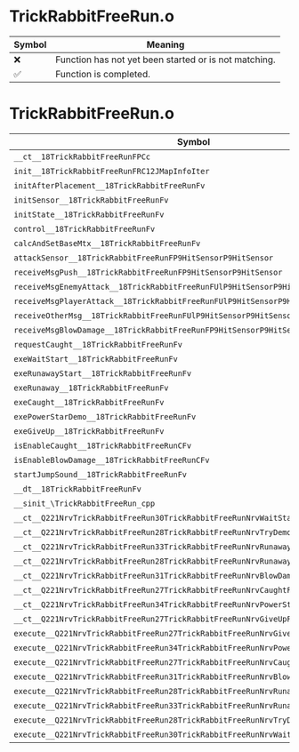 # TrickRabbitFreeRun.o
| Symbol | Meaning 
| ------------- | ------------- 
| :x: | Function has not yet been started or is not matching. 
| :white_check_mark: | Function is completed. 


# TrickRabbitFreeRun.o
| Symbol | Decompiled? |
| ------------- | ------------- |
| `__ct__18TrickRabbitFreeRunFPCc` | :x: |
| `init__18TrickRabbitFreeRunFRC12JMapInfoIter` | :x: |
| `initAfterPlacement__18TrickRabbitFreeRunFv` | :x: |
| `initSensor__18TrickRabbitFreeRunFv` | :x: |
| `initState__18TrickRabbitFreeRunFv` | :x: |
| `control__18TrickRabbitFreeRunFv` | :x: |
| `calcAndSetBaseMtx__18TrickRabbitFreeRunFv` | :x: |
| `attackSensor__18TrickRabbitFreeRunFP9HitSensorP9HitSensor` | :x: |
| `receiveMsgPush__18TrickRabbitFreeRunFP9HitSensorP9HitSensor` | :x: |
| `receiveMsgEnemyAttack__18TrickRabbitFreeRunFUlP9HitSensorP9HitSensor` | :x: |
| `receiveMsgPlayerAttack__18TrickRabbitFreeRunFUlP9HitSensorP9HitSensor` | :x: |
| `receiveOtherMsg__18TrickRabbitFreeRunFUlP9HitSensorP9HitSensor` | :x: |
| `receiveMsgBlowDamage__18TrickRabbitFreeRunFP9HitSensorP9HitSensor` | :x: |
| `requestCaught__18TrickRabbitFreeRunFv` | :x: |
| `exeWaitStart__18TrickRabbitFreeRunFv` | :x: |
| `exeRunawayStart__18TrickRabbitFreeRunFv` | :x: |
| `exeRunaway__18TrickRabbitFreeRunFv` | :x: |
| `exeCaught__18TrickRabbitFreeRunFv` | :x: |
| `exePowerStarDemo__18TrickRabbitFreeRunFv` | :x: |
| `exeGiveUp__18TrickRabbitFreeRunFv` | :x: |
| `isEnableCaught__18TrickRabbitFreeRunCFv` | :x: |
| `isEnableBlowDamage__18TrickRabbitFreeRunCFv` | :x: |
| `startJumpSound__18TrickRabbitFreeRunFv` | :x: |
| `__dt__18TrickRabbitFreeRunFv` | :x: |
| `__sinit_\TrickRabbitFreeRun_cpp` | :x: |
| `__ct__Q221NrvTrickRabbitFreeRun30TrickRabbitFreeRunNrvWaitStartFv` | :x: |
| `__ct__Q221NrvTrickRabbitFreeRun28TrickRabbitFreeRunNrvTryDemoFv` | :x: |
| `__ct__Q221NrvTrickRabbitFreeRun33TrickRabbitFreeRunNrvRunawayStartFv` | :x: |
| `__ct__Q221NrvTrickRabbitFreeRun28TrickRabbitFreeRunNrvRunawayFv` | :x: |
| `__ct__Q221NrvTrickRabbitFreeRun31TrickRabbitFreeRunNrvBlowDamageFv` | :x: |
| `__ct__Q221NrvTrickRabbitFreeRun27TrickRabbitFreeRunNrvCaughtFv` | :x: |
| `__ct__Q221NrvTrickRabbitFreeRun34TrickRabbitFreeRunNrvPowerStarDemoFv` | :x: |
| `__ct__Q221NrvTrickRabbitFreeRun27TrickRabbitFreeRunNrvGiveUpFv` | :x: |
| `execute__Q221NrvTrickRabbitFreeRun27TrickRabbitFreeRunNrvGiveUpCFP5Spine` | :x: |
| `execute__Q221NrvTrickRabbitFreeRun34TrickRabbitFreeRunNrvPowerStarDemoCFP5Spine` | :x: |
| `execute__Q221NrvTrickRabbitFreeRun27TrickRabbitFreeRunNrvCaughtCFP5Spine` | :x: |
| `execute__Q221NrvTrickRabbitFreeRun31TrickRabbitFreeRunNrvBlowDamageCFP5Spine` | :x: |
| `execute__Q221NrvTrickRabbitFreeRun28TrickRabbitFreeRunNrvRunawayCFP5Spine` | :x: |
| `execute__Q221NrvTrickRabbitFreeRun33TrickRabbitFreeRunNrvRunawayStartCFP5Spine` | :x: |
| `execute__Q221NrvTrickRabbitFreeRun28TrickRabbitFreeRunNrvTryDemoCFP5Spine` | :x: |
| `execute__Q221NrvTrickRabbitFreeRun30TrickRabbitFreeRunNrvWaitStartCFP5Spine` | :x: |
